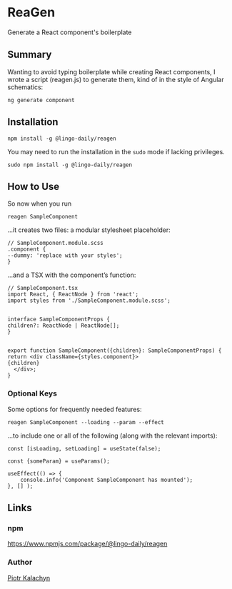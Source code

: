 # ReaGen
Generate a React component's boilerplate

## Summary

Wanting to avoid typing boilerplate while creating React components, I wrote a script (reagen.js) to generate them, kind of in the style of Angular schematics:

```
ng generate component
```

## Installation

```
npm install -g @lingo-daily/reagen
```

You may need to run the installation in the `sudo` mode if lacking privileges.

```
sudo npm install -g @lingo-daily/reagen
```

## How to Use

So now when you run

```
reagen SampleComponent
```

…it creates two files: a modular stylesheet placeholder:

```
// SampleComponent.module.scss
.component {
--dummy: 'replace with your styles';
}
```

…and a TSX with the component’s function:

```
// SampleComponent.tsx
import React, { ReactNode } from 'react';
import styles from './SampleComponent.module.scss';


interface SampleComponentProps {
children?: ReactNode | ReactNode[];
}


export function SampleComponent({children}: SampleComponentProps) {
return <div className={styles.component}>
{children}
  </div>;
}
```
### Optional Keys

Some options for frequently needed features:

```
reagen SampleComponent --loading --param --effect
```

…to include one or all of the following (along with the relevant imports):

```
const [isLoading, setLoading] = useState(false);
```

```
const {someParam} = useParams();
```

```
useEffect(() => {
    console.info('Component SampleComponent has mounted');
}, [] );
```

## Links

### npm

https://www.npmjs.com/package/@lingo-daily/reagen

### Author

[Piotr Kalachyn](https://www.linkedin.com/in/piotr-kalachyn/)
